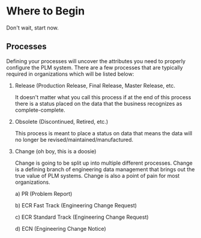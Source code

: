 # Where to Begin
Don't wait, start now. 

## Processes
Defining your processes will uncover the attributes you need to properly configure the PLM system. There are a few processes that are typically required in organizations which will be listed below: 

1) Release (Production Release, Final Release, Master Release, etc.

    It doesn't matter what you call this process if at the end of this process there is a status placed on the data that the business recognizes as complete-complete.

2) Obsolete (Discontinued, Retired, etc.)

    This process is meant to place a status on data that means the data will no longer be revised/maintained/manufactured.

3) Change (oh boy, this is a doosie)

    Change is going to be split up into multiple different processes. Change is a defining branch of engineering data management that brings out the true value of PLM systems. Change is also a point of pain for most organizations.

      a) PR (Problem Report)

      b) ECR Fast Track (Engineering Change Request)

      c) ECR Standard Track (Engineering Change Request)

      d) ECN (Engineering Change Notice)

      
